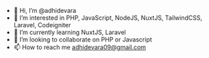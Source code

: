 - 👋 Hi, I’m @adhidevara
- 👀 I’m interested in PHP, JavaScript, NodeJS, NuxtJS, TailwindCSS, Laravel, Codeigniter
- 🌱 I’m currently learning NuxtJS, Laravel
- 💞️ I’m looking to collaborate on PHP or Javascript
- 📫 How to reach me adhidevara09@gmail.com

<!---
adhidevara/adhidevara is a ✨ special ✨ repository because its `README.md` (this file) appears on your GitHub profile.
You can click the Preview link to take a look at your changes.
--->
